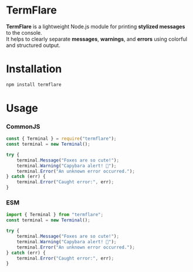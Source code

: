 # TermFlare
**TermFlare** is a lightweight Node.js module for printing **stylized messages** to the console.  
It helps to clearly separate **messages**, **warnings**, and **errors** using colorful and structured output.

# Installation
```bash
npm install termflare
```

# Usage
### CommonJS
```javascript
const { Terminal } = require("termflare");
const terminal = new Terminal();

try {
    terminal.Message("Foxes are so cute!");
    terminal.Warning("Capybara alert! 🦫");
    terminal.Error("An unknown error occurred.");
} catch (err) {
    terminal.Error("Caught error:", err);
}
```

### ESM
```javascript
import { Terminal } from "termflare";
const terminal = new Terminal();

try {
    terminal.Message("Foxes are so cute!");
    terminal.Warning("Capybara alert! 🦫");
    terminal.Error("An unknown error occurred.");
} catch (err) {
    terminal.Error("Caught error:", err);
}
```